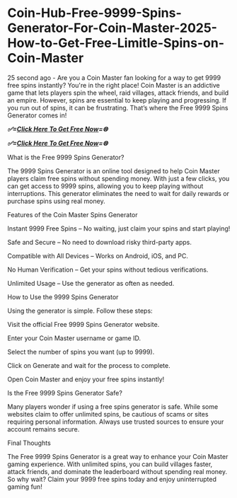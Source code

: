 # Coin-Hub-Free-9999-Spins-Generator-For-Coin-Master-2025-How-to-Get-Free-Limitle-Spins-on-Coin-Master
25 second ago - Are you a Coin Master fan looking for a way to get 9999 free spins instantly? You're in the right place! Coin Master is an addictive game that lets players spin the wheel, raid villages, attack friends, and build an empire. However, spins are essential to keep playing and progressing. If you run out of spins, it can be frustrating. That’s where the Free 9999 Spins Generator comes in!

***✅=[Click Here To Get Free Now](https://btadeal.com/co2nm5x/)=🌐***

***✅=[Click Here To Get Free Now](https://btadeal.com/co2nm5x/)=🌐***


What is the Free 9999 Spins Generator?

The 9999 Spins Generator is an online tool designed to help Coin Master players claim free spins without spending money. With just a few clicks, you can get access to 9999 spins, allowing you to keep playing without interruptions. This generator eliminates the need to wait for daily rewards or purchase spins using real money.

Features of the Coin Master Spins Generator

Instant 9999 Free Spins – No waiting, just claim your spins and start playing!

Safe and Secure – No need to download risky third-party apps.

Compatible with All Devices – Works on Android, iOS, and PC.

No Human Verification – Get your spins without tedious verifications.

Unlimited Usage – Use the generator as often as needed.

How to Use the 9999 Spins Generator

Using the generator is simple. Follow these steps:

Visit the official Free 9999 Spins Generator website.

Enter your Coin Master username or game ID.

Select the number of spins you want (up to 9999).

Click on Generate and wait for the process to complete.

Open Coin Master and enjoy your free spins instantly!

Is the Free 9999 Spins Generator Safe?

Many players wonder if using a free spins generator is safe. While some websites claim to offer unlimited spins, be cautious of scams or sites requiring personal information. Always use trusted sources to ensure your account remains secure.

Final Thoughts

The Free 9999 Spins Generator is a great way to enhance your Coin Master gaming experience. With unlimited spins, you can build villages faster, attack friends, and dominate the leaderboard without spending real money. So why wait? Claim your 9999 free spins today and enjoy uninterrupted gaming fun!
